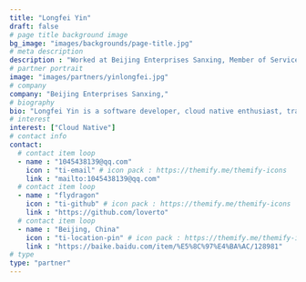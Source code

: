 ```yaml
---
title: "Longfei Yin"
draft: false
# page title background image
bg_image: "images/backgrounds/page-title.jpg"
# meta description
description : "Worked at Beijing Enterprises Sanxing, Member of ServiceMeshser Community Management Committee"
# partner portrait
image: "images/partners/yinlongfei.jpg"
# company
company: "Beijing Enterprises Sanxing,"
# biography
bio: "Longfei Yin is a software developer, cloud native enthusiast, translator, and lecturer. Has many years of programming experience. Currently the main area of interest is software architecture and methodology, dedicated to improving the quality and efficiency of software development."
# interest
interest: ["Cloud Native"]
# contact info
contact:
  # contact item loop
  - name : "1045438139@qq.com"
    icon : "ti-email" # icon pack : https://themify.me/themify-icons
    link : "mailto:1045438139@qq.com"
  # contact item loop
  - name : "flydragon"
    icon : "ti-github" # icon pack : https://themify.me/themify-icons
    link : "https://github.com/loverto"
  # contact item loop
  - name : "Beijing, China"
    icon : "ti-location-pin" # icon pack : https://themify.me/themify-icons
    link : "https://baike.baidu.com/item/%E5%8C%97%E4%BA%AC/128981"
# type
type: "partner"
---
```

